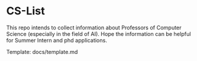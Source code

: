 # CS-List

This repo intends to collect information about Professors of Computer Science (especially in the field of AI). Hope the information can be helpful for Summer Intern and phd applications.

Template: docs/template.md
